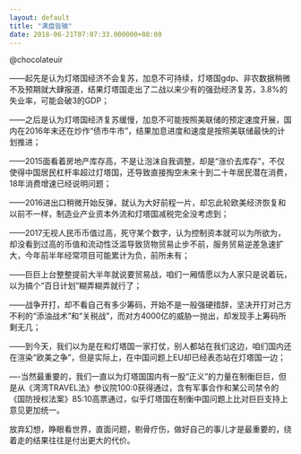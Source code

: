 ```yaml
---
layout: default
title: "满盘皆输"
date: 2018-06-21T07:07:33.000000+08:00
---
```


@chocolateuir

——起先是认为灯塔国经济不会复苏，加息不可持续，灯塔国gdp、非农数据稍微不及预期就大肆报道，结果灯塔国走出了二战以来少有的强劲经济复苏，3.8%的失业率，可能会破3的GDP；

——之后是认为灯塔国经济复苏缓慢，加息不可能按照美联储的预定速度开展，国内在2016年末还在炒作“债市牛市”，结果加息进度和速度是按照美联储最快的计划推进；

——2015面看着房地产库存高，不是让泡沫自我调整，却是“涨价去库存”，不仅使得中国居民杠杆率超过灯塔国，还导致直接掏空未来十到二十年居民潜在消费，18年消费增速已经说明问题；

——2016进出口稍微开始反弹，就认为大好前程一片，却忘此轮欧美经济恢复和以前不一样，制造业产业资本外流和灯塔国减税完全没考虑到；

——2017无视人民币币值过高，死守某个数字，认为控制资本就可以为所欲为，却没看到过高的币值和流动性泛滥导致货物贸易止步不前，服务贸易逆差急速扩大，今年前半年经常项目可能累计为负，前所未有；

——巨巨上台整整提前大半年就说要贸易战，咱们一厢情愿以为人家只是说着玩，以为搞个“百日计划”糊弄糊弄就行了；

——战争开打，却不看自己有多少筹码，开始不是一般强硬措辞，坚决开打对己方不利的“添油战术”和“关税战”，而对方4000亿的威胁一抛出，却发现手上筹码所剩无几；

——到今天，我们以为是在和灯塔国一家打仗，别人都站在我们这边，咱们国内还在渲染“欧美之争”，但是实际上，在中国问题上EU却已经表态站在灯塔国一边；

—-当然最重要的，我们一直以为灯塔国国内有一股“正义”的力量在制衡巨巨，但是从《湾湾TRAVEL法》参议院100:0获得通过，含有军事合作和某公司禁令的《国防授权法案》85:10高票通过，似乎灯塔国在制衡中国问题上比对巨巨支持上意见更加统一。

放弃幻想，睁眼看世界，直面问题，剔骨疗伤，做好自己的事儿才是最重要的，绕着走的结果往往是付出更大的代价。


